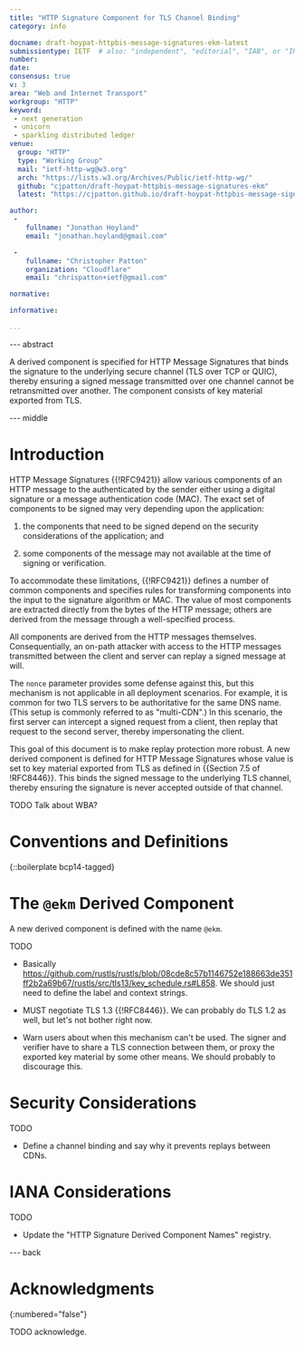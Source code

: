 ```yaml
---
title: "HTTP Signature Component for TLS Channel Binding"
category: info

docname: draft-hoypat-httpbis-message-signatures-ekm-latest
submissiontype: IETF  # also: "independent", "editorial", "IAB", or "IRTF"
number:
date:
consensus: true
v: 3
area: "Web and Internet Transport"
workgroup: "HTTP"
keyword:
 - next generation
 - unicorn
 - sparkling distributed ledger
venue:
  group: "HTTP"
  type: "Working Group"
  mail: "ietf-http-wg@w3.org"
  arch: "https://lists.w3.org/Archives/Public/ietf-http-wg/"
  github: "cjpatton/draft-hoypat-httpbis-message-signatures-ekm"
  latest: "https://cjpatton.github.io/draft-hoypat-httpbis-message-signatures-ekm/draft-hoypat-httpbis-message-signatures-ekm.html"

author:
 -
    fullname: "Jonathan Hoyland"
    email: "jonathan.hoyland@gmail.com"

 -
    fullname: "Christopher Patton"
    organization: "Cloudflare"
    email: "chrispatton+ietf@gmail.com"

normative:

informative:

...
```


--- abstract

A derived component is specified for HTTP Message Signatures that binds the
signature to the underlying secure channel (TLS over TCP or QUIC), thereby
ensuring a signed message transmitted over one channel cannot be retransmitted
over another. The component consists of key material exported from TLS.

--- middle

# Introduction

HTTP Message Signatures {{!RFC9421}} allow various components of an HTTP
message to the authenticated by the sender either using a digital signature or
a message authentication code (MAC). The exact set of components to be signed
may very depending upon the application:

1. the components that need to be signed depend on the security considerations
   of the application; and

1. some components of the message may not available at the time of signing or
   verification.

To accommodate these limitations, {{!RFC9421}} defines a number of common
components and specifies rules for transforming components into the input to
the signature algorithm or MAC. The value of most components are extracted
directly from the bytes of the HTTP message; others are derived from the
message through a well-specified process.

All components are derived from the HTTP messages themselves. Consequentially,
an on-path attacker with access to the HTTP messages transmitted between the
client and server can replay a signed message at will.

The `nonce` parameter provides some defense against this, but this mechanism is
not applicable in all deployment scenarios. For example, it is common for two
TLS servers to be authoritative for the same DNS name. (This setup is commonly
referred to as "multi-CDN".) In this scenario, the first server can intercept a
signed request from a client, then replay that request to the second server,
thereby impersonating the client.

This goal of this document is to make replay protection more robust. A new
derived component is defined for HTTP Message Signatures whose value is set to
key material exported from TLS as defined in {{Section 7.5 of !RFC8446}}. This
binds the signed message to the underlying TLS channel, thereby ensuring the
signature is never accepted outside of that channel.

TODO Talk about WBA?

# Conventions and Definitions

{::boilerplate bcp14-tagged}

# The `@ekm` Derived Component

A new derived component is defined with the name `@ekm`.

TODO

* Basically
  <https://github.com/rustls/rustls/blob/08cde8c57b1146752e188663de351ff2b2a69b67/rustls/src/tls13/key_schedule.rs#L858>.
  We should just need to define the label and context strings.

* MUST negotiate TLS 1.3 {{!RFC8446}}. We can probably do TLS 1.2 as well,
  but let's not bother right now.

* Warn users about when this mechanism can't be used. The signer and verifier
  have to share a TLS connection between them, or proxy the exported key
  material by some other means. We should probably to discourage this.

# Security Considerations

TODO

* Define a channel binding and say why it prevents replays between CDNs.

# IANA Considerations

TODO

* Update the "HTTP Signature Derived Component Names" registry.

--- back

# Acknowledgments
{:numbered="false"}

TODO acknowledge.
